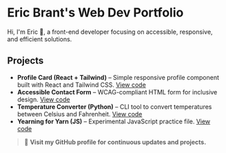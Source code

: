 # Eric Brant's Web Dev Portfolio

Hi, I'm Eric 👋, a front-end developer focusing on accessible, responsive, and efficient solutions.

## Projects

- **Profile Card (React + Tailwind)** – Simple responsive profile component built with React and Tailwind CSS. [View code](./Profile_Card_React.js)
- **Accessible Contact Form** – WCAG-compliant HTML form for inclusive design. [View code](./accessible-contact-form_WCAG.html)
- **Temperature Converter (Python)** – CLI tool to convert temperatures between Celsius and Fahrenheit. [View code](./temperature_converter.py)
- **Yearning for Yarn (JS)** – Experimental JavaScript practice file. [View code](./yearningforyarn.js)

> 🔗 **Visit my GitHub profile for continuous updates and projects.**


